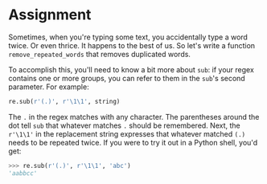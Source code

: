 # Assignment

Sometimes, when you're typing some text, you
accidentally type a word twice. Or even thrice.
It happens to the best of us. So let's write a function `remove_repeated_words` that
removes duplicated words.

To accomplish this, you'll need to know a bit more about `sub`:
if your regex contains one or more groups, you can refer
to them in the `sub`'s second parameter. For example:

```python
re.sub(r'(.)', r'\1\1', string)
```

The `.` in the regex matches with any character. The parentheses
around the dot tell `sub` that whatever matches `.` should be remembered.
Next, the `r'\1\1'` in the replacement string expresses that whatever
matched `(.)` needs to be repeated twice. If you were to try
it out in a Python shell, you'd get:

```python
>>> re.sub(r'(.)', r'\1\1', 'abc')
'aabbcc'
```
